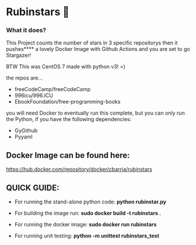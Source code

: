 # Rubinstars 🌠

### What it does?

This Project counts the number of stars in 3 specific repositorys then it pushes****
a lovely Docker Image with Github Actions and you are set to go Stargazer!

BTW This was CentOS 7 made with python v3! =)

the repos are...

  * freeCodeCamp/freeCodeCamp
  * 996icu/996.ICU
  * EbookFoundation/free-programming-books

you will need Docker to eventually run this complete, but you can only run the Python,
if you have the following dependencies:
* GyGithub
* Pyyaml

## Docker Image can be found here:
   https://hub.docker.com/repository/docker/cbarria/rubinstars

## QUICK GUIDE:
* For running the stand-alone python code:
  **python rubinstar.py**

* For building the image run:
  **sudo docker build -t rubinstars .**

* For running the docker image:
  **sudo docker run rubinstars**

* For running unit testing:
  **python -m unittest rubinstars_test**
